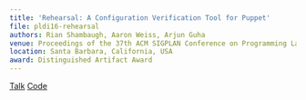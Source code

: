 ```yaml
---
title: 'Rehearsal: A Configuration Verification Tool for Puppet'
file: pldi16-rehearsal
authors: Rian Shambaugh, Aaron Weiss, Arjun Guha
venue: Proceedings of the 37th ACM SIGPLAN Conference on Programming Language Design and Implementation (PLDI '16)
location: Santa Barbara, California, USA
award: Distinguished Artifact Award
---
```


[Talk](https://youtu.be/rpHWpmHfl-I)
[Code](https://github.com/plasma-umass/Rehearsal)
